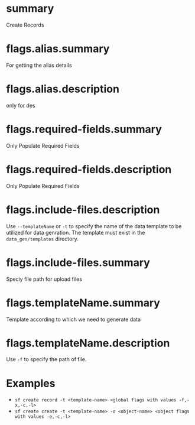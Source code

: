 # summary

Create Records

# flags.alias.summary

For getting the alias details

# flags.alias.description

only for des
# flags.required-fields.summary
Only Populate Required Fields

# flags.required-fields.description
Only Populate Required Fields

# flags.include-files.description
Use `--templateName` or `-t` to specify the name of the data template to be utilized for data genration. The template must exist in the `data_gen/templates` directory.

# flags.include-files.summary
Speciy file path for upload files

# flags.templateName.summary

Template according to which we need to generate data

# flags.templateName.description

Use `-f` to specify the path of file.

# Examples

- `sf create record -t <template-name> <global flags with values -f,-x,-c,-l>`
- `sf create create -t <template-name> -o <object-name> <object flags with values -e,-c,-l>`